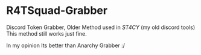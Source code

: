 # R4TSquad-Grabber

Discord Token Grabber, Older Method used in *ST4CY* (my old discord tools) This method still works just fine.

In my opinion Its better than Anarchy Grabber :/
